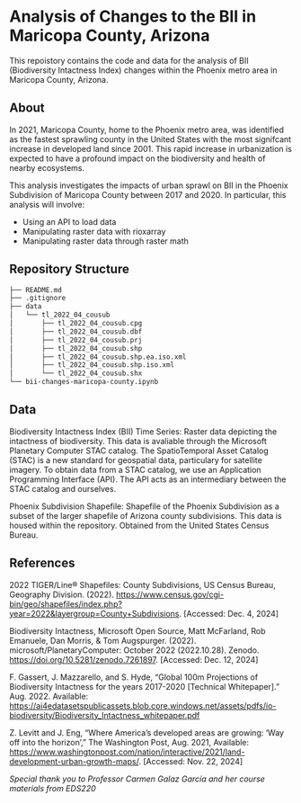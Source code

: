 # Analysis of Changes to the BII in Maricopa County, Arizona
This repoistory contains the code and data for the analysis of BII (Biodiversity Intactness Index) changes within the Phoenix metro area in Maricopa County, Arizona. 

## About
In 2021, Maricopa County, home to the Phoenix metro area, was identified as the fastest sprawling county in the United States with the most signifcant increase in developed land since 2001. This rapid increase in urbanization is expected to have a profound impact on the biodiversity and health of nearby ecosystems.

This analysis investigates the impacts of urban sprawl on BII in the Phoenix Subdivision of Maricopa County between 2017 and 2020. In particular, this analysis will involve:
- Using an API to load data
- Manipulating raster data with rioxarray
- Manipulating raster data through raster math

## Repository Structure
```bash
├── README.md
├── .gitignore
├── data
│   └── tl_2022_04_cousub
│       ├── tl_2022_04_cousub.cpg
│       ├── tl_2022_04_cousub.dbf
│       ├── tl_2022_04_cousub.prj
│       ├── tl_2022_04_cousub.shp
│       ├── tl_2022_04_cousub.shp.ea.iso.xml
│       ├── tl_2022_04_cousub.shp.iso.xml
│       └── tl_2022_04_cousub.shx  
└── bii-changes-maricopa-county.ipynb
```

## Data
Biodiversity Intactness Index (BII) Time Series: Raster data depicting the intactness of biodiversity. This data is avaliable through the Microsoft Planetary Computer STAC catalog. The SpatioTemporal Asset Catalog (STAC) is a new standard for geospatial data, particulary for satellite imagery. To obtain data from a STAC catalog, we use an Application Programming Interface (API). The API acts as an intermediary between the STAC catalog and ourselves.

Phoenix Subdivision Shapefile: Shapefile of the Phoenix Subdivision as a subset of the larger shapefile of Arizona county subdivisions. This data is housed within the repository. Obtained from the United States Census Bureau.

## References
2022 TIGER/Line® Shapefiles: County Subdivisions, US Census Bureau, Geography Division. (2022). https://www.census.gov/cgi-bin/geo/shapefiles/index.php?year=2022&layergroup=County+Subdivisions. [Accessed: Dec. 4, 2024]

Biodiversity Intactness, Microsoft Open Source, Matt McFarland, Rob Emanuele, Dan Morris, & Tom Augspurger. (2022). microsoft/PlanetaryComputer: October 2022 (2022.10.28). Zenodo. https://doi.org/10.5281/zenodo.7261897. [Accessed: Dec. 12, 2024]

F. Gassert, J. Mazzarello, and S. Hyde, “Global 100m Projections of Biodiversity Intactness for the years 2017-2020 [Technical Whitepaper].” Aug. 2022. Available: https://ai4edatasetspublicassets.blob.core.windows.net/assets/pdfs/io-biodiversity/Biodiversity_Intactness_whitepaper.pdf

Z. Levitt and J. Eng, “Where America’s developed areas are growing: ‘Way off into the horizon’,” The Washington Post, Aug. 2021, Available: https://www.washingtonpost.com/nation/interactive/2021/land-development-urban-growth-maps/. [Accessed: Nov. 22, 2024]

*Special thank you to Professor Carmen Galaz García and her course materials from EDS220*
